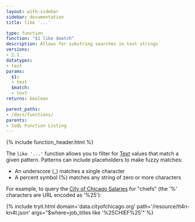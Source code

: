 ```yaml
---
layout: with-sidebar
sidebar: documentation
title: like '...'

type: function
function: "$1 like $match"
description: Allows for substring searches in text strings
versions:
- 2.1
datatypes:
- text 
params:
  $1:
  - text
  $match:
  - text
returns: boolean

parent_paths: 
- /docs/functions/
parents: 
- SoQL Function Listing 
---
```


{% include function_header.html %}

The `like '...'` function allows you to filter for [Text](/docs/datatypes/text.html) values that match a given pattern. Patterns can include placeholders to make fuzzy matches:

- An underscore (&#95;) matches a single character
- A percent symbol (%) matches any string of zero or more characters

For example, to query the [City of Chicago Salaries](https://data.cityofchicago.org/d/tt4n-kn4t) for "chiefs" (the '%' characters are URL encoded as '%25'):

{% include tryit.html domain='data.cityofchicago.org' path='/resource/tt4n-kn4t.json' args="$where=job_titles like '%25CHIEF%25'" %}
